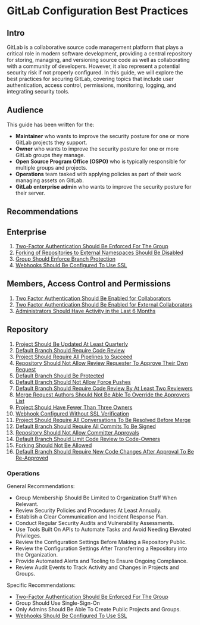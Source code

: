# GitLab Configuration Best Practices

## Intro

GitLab is a collaborative source code management platform that plays a critical
role in modern software development, providing a central repository for
storing, managing, and versioning source code as well as collaborating with
a community of developers. However, it also represent a potential security
risk if not properly configured. In this guide, we will explore the best
practices for securing GitLab, covering topics that include user
authentication, access control, permissions, monitoring, logging,
and integrating security tools.

## Audience

This guide has been written for the:

* **Maintainer** who wants to improve the security posture for one or more
GitLab projects they support.
* **Owner** who wants to improve the security posture for one or more GitLab
groups they manage.
* **Open Source Program Office (OSPO)** who is typically responsible for
multiple groups and projects.
* **Operations** team tasked with applying policies as part of their work
managing assets on GitLab.
* **GitLab enterprise admin** who wants to improve the security posture for their server.

## Recommendations

## Enterprise

1. [Two-Factor Authentication Should Be Enforced For The Group](group/two_factor_authentication_not_required_for_group.md)
2. [Forking of Repositories to External Namespaces Should Be Disabled](group/collaborators_can_fork_repositories_to_external_namespaces.md)
3. [Group Should Enforce Branch Protection](group/group_does_not_enforce_branch_protection_by_default.md)
4. [Webhooks Should Be Configured To Use SSL](group/organization_webhook_doesnt_require_ssl.md)

## Members, Access Control and Permissions

1. [Two Factor Authentication Should Be Enabled for Collaborators](member/two_factor_authentication_is_disabled_for_a_collaborator.md)
2. [Two Factor Authentication Should Be Enabled for External Collaborators](member/two_factor_authentication_is_disabled_for_an_external_collaborator.md)
3. [Administrators Should Have Activity in the Last 6 Months](member/stale_admin_found.md)

## Repository

1. [Project Should Be Updated At Least Quarterly](project/project_not_maintained.md)
2. [Default Branch Should Require Code Review](project/code_review_not_required.md)
3. [Project Should Require All Pipelines to Succeed](project/requires_status_checks.md)
4. [Repository Should Not Allow Review Requester To Approve Their Own Request](project/repository_allows_review_requester_to_approve_their_own_request.md)
5. [Default Branch Should Be Protected](project/missing_default_branch_protection.md)
6. [Default Branch Should Not Allow Force Pushes](project/missing_default_branch_protection_force_push.md)
7. [Default Branch Should Require Code Review By At Least Two Reviewers](project/code_review_by_two_members_not_required.md)
8. [Merge Request Authors Should Not Be Able To Override the Approvers List](project/repository_allows_overriding_approvers.md)
9. [Project Should Have Fewer Than Three Owners](project/project_has_too_many_admins.md)
10. [Webhook Configured Without SSL Verification](project/project_webhook_doesnt_require_ssl.md)
11. [Project Should Require All Conversations To Be Resolved Before Merge](project/no_conversation_resolution.md)
12. [Default Branch Should Require All Commits To Be Signed](project/no_signed_commits.md)
13. [Repository Should Not Allow Committer Approvals](project/repository_allows_committer_approvals_policy.md)
14. [Default Branch Should Limit Code Review to Code-Owners](project/repository_require_code_owner_reviews_policy.md)
15. [Forking Should Not Be Allowed](project/forking_allowed_for_repository.md)
16. [Default Branch Should Require New Code Changes After Approval To Be Re-Approved](project/repository_dismiss_stale_reviews.md)

### Operations

General Recommendations:

* Group Membership Should Be Limited to Organization Staff When Relevant.
* Review Security Policies and Procedures At Least Annually.
* Establish a Clear Communication and Incident Response Plan.
* Conduct Regular Security Audits and Vulnerability Assessments.
* Use Tools Built On APIs to Automate Tasks and Avoid Needing Elevated Privileges.
* Review the Configuration Settings Before Making a Repository Public.
* Review the Configuration Settings After Transferring a Repository into the Organization.
* Provide Automated Alerts and Tooling to Ensure Ongoing Compliance.
* Review Audit Events to Track Activity and Changes in Projects and Groups.

Specific Recommendations:

* [Two-Factor Authentication Should Be Enforced For The Group](group/two_factor_authentication_not_required_for_group.md)
* Group Should Use Single-Sign-On
* Only Admins Should Be Able To Create Public Projects and Groups.
* [Webhooks Should Be Configured To Use SSL](group/organization_webhook_doesnt_require_ssl.md)

